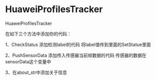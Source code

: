 HuaweiProfilesTracker
=====================

HuaweiProfilesTracker

在如下三个方法中添加你的代码：

1、CheckStatus
添加检测label的代码
将label值传到里面的SetStatue里面

2、PushSensorData
添加传入传感器当前帧数据的代码
传感器的数据在sensorData这个变量中

3、在about_str中添加关于信息
